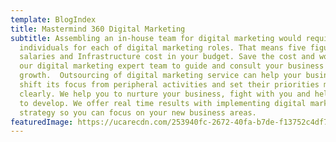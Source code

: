 ```yaml
---
template: BlogIndex
title: Mastermind 360 Digital Marketing
subtitle: Assembling an in-house team for digital marketing would require hiring
  individuals for each of digital marketing roles. That means five figure new
  salaries and Infrastructure cost in your budget. Save the cost and work with
  our digital marketing expert team to guide and consult your business
  growth.  Outsourcing of digital marketing service can help your business to
  shift its focus from peripheral activities and set their priorities more
  clearly. We help you to nurture your business, fight with you and help to you
  to develop. We offer real time results with implementing digital marketing
  strategy so you can focus on your new business areas.
featuredImage: https://ucarecdn.com/253940fc-2672-40fa-b7de-f13752c4df77/-/preview/-/grayscale/
---
```

